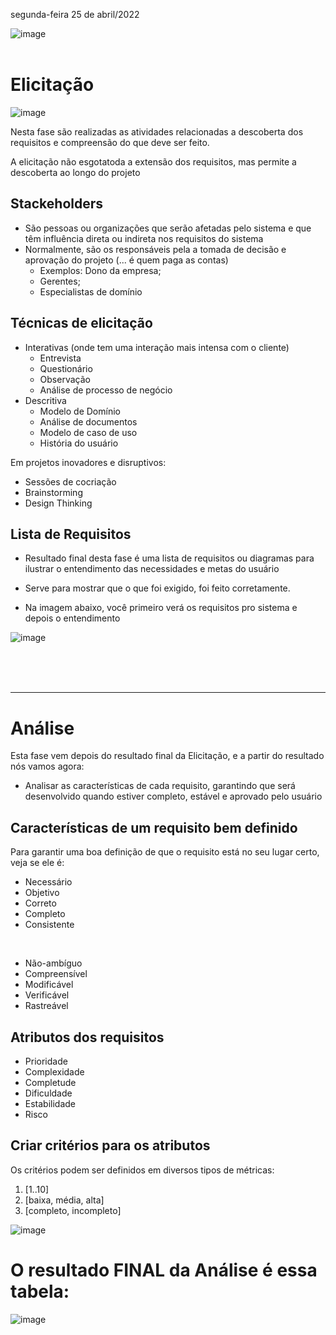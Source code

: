 segunda-feira 25 de abril/2022

![image](https://user-images.githubusercontent.com/87860884/165131554-1515db44-bfbe-405e-82d0-00be9ef8e9e4.png)
<br><br>

# Elicitação

![image](https://user-images.githubusercontent.com/87860884/165131954-73866277-6e3d-4578-a1e6-b2ba25be7df0.png)

Nesta fase são realizadas as atividades relacionadas a descoberta dos requisitos e compreensão do que deve ser feito.

A elicitação não esgotatoda a extensão dos requisitos, mas permite a descoberta ao longo do projeto

## Stackeholders
- São pessoas ou organizações que serão afetadas pelo sistema e que têm influência direta ou indireta nos requisitos do sistema
- Normalmente, são os responsáveis pela a tomada de decisão e aprovação do projeto (... é quem paga as contas)
    - Exemplos: Dono da empresa;
    - Gerentes; 
    - Especialistas de domínio

## Técnicas de elicitação
- Interativas (onde tem uma interação mais intensa com o cliente)
    - Entrevista 
    - Questionário
    - Observação
    - Análise de processo de negócio
-  Descritiva
    - Modelo de Domínio  
    - Análise de documentos
    - Modelo de caso de uso
    - História do usuário

Em projetos inovadores e disruptivos:
- Sessões de cocriação
- Brainstorming
- Design Thinking

## Lista de Requisitos

- Resultado final desta fase é uma lista de requisitos ou diagramas para ilustrar o entendimento das necessidades e metas do usuário
- Serve para mostrar que o que foi exigido, foi feito corretamente.

- Na imagem abaixo, você primeiro verá os requisitos pro sistema e depois o entendimento

![image](https://user-images.githubusercontent.com/87860884/165133794-b5e2a54b-b51c-48c7-88f8-c4fd064a22e9.png)

<br><br><br>
<hr>

# Análise

Esta fase vem depois do resultado final da Elicitação, e a partir do resultado nós vamos agora:
- Analisar as características de cada requisito, garantindo que será desenvolvido quando estiver completo, estável e aprovado pelo usuário

## Características de um requisito bem definido
Para garantir uma boa definição de que o requisito está no seu lugar certo, veja se ele é:
- Necessário
- Objetivo
- Correto
- Completo
- Consistente
<br>

- Não-ambíguo
- Compreensível
- Modificável
- Verificável
- Rastreável

## Atributos dos requisitos
- Prioridade
- Complexidade
- Completude
- Dificuldade
- Estabilidade
- Risco

## Criar critérios para os atributos
Os critérios podem ser definidos em diversos tipos de métricas:
1. [1..10]
2. [baixa, média, alta]
3. [completo, incompleto]

![image](https://user-images.githubusercontent.com/87860884/165372388-cd326f3a-0e44-452d-9726-0d682171401f.png)

# O resultado FINAL da Análise é essa tabela:

![image](https://user-images.githubusercontent.com/87860884/165372535-73d1cc63-ce38-4eff-b06a-bd0ec5471db5.png)
